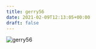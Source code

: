 ```yaml
---
title: gerry56
date: 2021-02-09T12:13:05+00:00
draft: false
---
```


![gerry56](/images/2016g.JPG)

